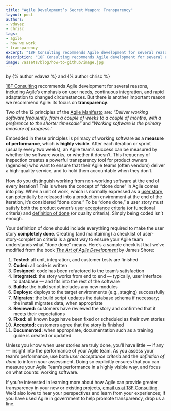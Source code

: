 ```yaml
---
title: "Agile Development’s Secret Weapon: Transparency"
layout: post
authors:
- vdavez
- chrisc
tags:
- agile
- how we work
- transparency
excerpt: "18F Consulting recommends Agile development for several reasons, including Agile’s emphasis on user needs, continuous integration, and rapid adaptation to changed circumstances. But there is another important reason we recommend Agile: its focus on transparency."
description: "18F Consulting recommends Agile development for several reasons, including Agile’s emphasis on user needs, continuous integration, and rapid adaptation to changed circumstances. But there is another important reason we recommend Agile: its focus on transparency."
image: /assets/blog/how-to-github/image.jpg
---
```


<p class="authors">
  by {% author vdavez %} and {% author chrisc %}
</p>

[18F Consulting](https://18f.gsa.gov/consulting) recommends Agile
development for several reasons, including Agile’s emphasis on user
needs, continuous integration, and rapid adaptation to changed
circumstances. But there is another important reason we recommend Agile:
its focus on **transparency**.

Two of the 12 principles of the [Agile
Manifesto](http://agilemanifesto.org/principles.html) are: *“Deliver
working software frequently, from a couple of weeks to a couple of
months, with a preference to the shorter timescale*” and “*Working
software is the primary measure of progress*.”

Embedded in these principles is primacy of working software as a
**measure of performance**, which is **highly visible**. After each
iteration or sprint (usually every two weeks), an Agile team’s success
can be measured by whether the software works, or whether it doesn’t.
This frequency of inspection creates a powerful transparency tool for
product owners (agencies) who want to ensure that their Agile teams
(often vendors) deliver a high-quality service, and to hold them
accountable when they don’t.

How do you distinguish working from non-working software at the end of
every iteration? This is where the concept of “done done” in Agile comes
into play. When a unit of work, which is normally expressed as a [user
story](http://guide.agilealliance.org/guide/user-stories.html), can
potentially be released into a production environment at the end of the
iteration, it’s considered “done done.” To be “done done,” a user story
must satisfy both the product owner’s [user acceptance
criteria](http://www.leadingagile.com/2014/09/acceptance-criteria/) (or
functional criteria) and [definition of
done](https://www.scrumalliance.org/community/articles/2008/september/what-is-definition-of-done-(dod))
(or quality criteria). Simply being coded isn’t enough.

Your definition of done should include everything required to make the
user story **completely done**. Creating (and maintaining) a checklist
of user-story-completion criteria is a great way to ensure your Agile
team understands what “done done” means. Here’s a sample checklist that
we’ve modified from the book [*The Art of Agile
Development*](http://www.jamesshore.com/Agile-Book/) by James Shore:

1.  **Tested:** all unit, integration, and customer tests are finished
2.  **Coded:** all code is written
3.  **Designed:** code has been refactored to the team’s satisfaction
4.  **Integrated:** the story works from end to end — typically, user interface to database — and fits into the rest of the software
5.  **Builds:** the build script includes any new modules
6.  **Deploys:** deploys to the target environments (e.g., staging) successfully
7.  **Migrates:** the build script updates the database schema if necessary; the install migrates data, when appropriate
8.  **Reviewed:** customers have reviewed the story and confirmed that it meets their expectations
9.  **Fixed:** all known bugs have been fixed or scheduled as their own stories
10. **Accepted:** customers agree that the story is finished
11. **Documented:** when appropriate, documentation such as a training guide is created or updated

Unless you know when user stories are truly done, you’ll have little —
if any — insight into the performance of your Agile team. As you assess
your team’s performance, use both *user acceptance criteria* and the
*definition of done* to inform your assessment. Doing so explicitly
ensures that you can measure your Agile Team’s performance in a highly
visible way, and focus on what counts: working software.

If you’re interested in learning more about how Agile can provide
greater transparency in your new or existing projects, [email us at 18F
Consulting](mailto:18fc@gsa.gov). We’d also love to hear your
perspectives and learn from your experiences; if you have used Agile in
government to help promote transparency, drop us a line.
